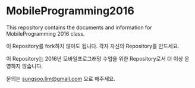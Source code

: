 # MobileProgramming2016

This repository contains the documents and information for MobileProgramming 2016 class.

이 Repository를 fork하지 않아도 됩니다. 각자 자신의 Repository를 만드세요.

이 Repository는 2016년 모바일프로그래밍 수업을 위한 Repository로서 더 이상 운영하지 않습니다.

문의는 sungsoo.lim@gmail.com 으로 해주세요.
